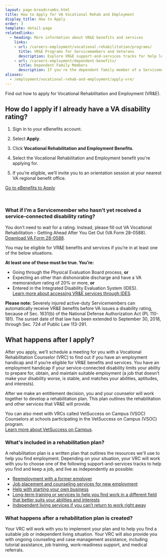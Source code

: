 ```yaml
---
layout: page-breadcrumbs.html
title: How to Apply for VA Vocational Rehab and Employment
display_title: How to Apply
order: 3
template: detail-page
relatedlinks:
  - heading: More information about VR&E benefits and services
    links:
    - url: /careers-employment/vocational-rehabilitation/programs/
      title: VR&E Programs for Servicemembers and Veterans
      description: Explore VR&E support-and-services tracks for help learning new skills, finding a new job, starting a business, getting educational counseling, or returning to your former job.
    - url: /careers-employment/dependent-benefits/
      title: Dependent Family Members
      description: If you're the dependent family member of a Servicemember or Veteran with a service-connected disability, find out if you may be eligible for certain counseling services, training, and education benefits.
aliases:
  - /employment/vocational-rehab-and-employment/apply-vre/
---
```


<div class="va-introtext">

Find out how to apply for Vocational Rehabilitation and Employment (VR&E).

</div>

## How do I apply if I already have a VA disability rating?

<ol class="process">

<li class="process-step list-one">

Sign in to your eBenefits account.

</li>

<li class="process-step list-two">

Select **Apply**.

</li>

<li class="process-step list-three">

Click **Vocational Rehabilitation and Employment Benefits**.

</li>

<li class="process-step list-four">

Select the Vocational Rehabilitation and Employment benefit you're applying for.

</li>

<li class="process-step list-five">

If you’re eligible, we’ll invite you to an orientation session at your nearest VA regional benefit office.

</li>
</ol>

<a class="usa-button-primary va-button-primary" href="https://www.ebenefits.va.gov/ebenefits/about/feature?feature=vocational-rehabilitation-and-employment">Go to eBenefits to Apply</a>

<br>

<span id="servicemember-not-received-rating"></span>

<div class="feature" markdown=“1”>

### What if I’m a Servicemember who hasn’t yet received a service-connected disability rating?

You don’t need to wait for a rating. Instead, please fill out VA Vocational Rehabilitation - Getting Ahead After You Get Out (VA Form 28-0588). <br>
[Download VA Form 28-0588](http://www.vba.va.gov/pubs/forms/VBA-28-0588-ARE.pdf).

You may be eligible for VR&amp;E benefits and services if you’re in at least one of the below situations.

**At least one of these must be true. You’re:**
- Going through the Physical Evaluation Board process, **or**
- Expecting an other than dishonorable discharge and have a VA memorandum rating of 20% or more, **or**
- Entered in the Integrated Disability Evaluation System (IDES). <br>
[Learn more about accessing VR&E services through IDES](/careers-employment/vocational-rehabilitation/ides/).

**Please note:** Severely injured active-duty Servicemembers can automatically receive VR&E benefits before VA issues a disability rating, because of Sec. 1631(b) of the National Defense Authorization Act (PL 110-181). The sunset date of that law has been extended to September 30, 2018, through Sec. 724 of Public Law 113-291.

</div>

## What happens after I apply?

After you apply, we’ll schedule a meeting for you with a Vocational Rehabilitation Counselor (VRC) to find out if you have an employment handicap and if you’re eligible for VR&amp;E benefits and services. You have an employment handicap if your service-connected disability limits your ability to prepare for, obtain, and maintain suitable employment (a job that doesn’t make your disability worse, is stable, and matches your abilities, aptitudes, and interests).

After we make an entitlement decision, you and your counselor will work together to develop a rehabilitation plan. This plan outlines the rehabilitation and other services that VR&amp;E will provide.

You can also meet with VRCs called VetSuccess on Campus (VSOC) Counselors at schools participating in the VetSuccess on Campus (VSOC) program. <br>
[Learn more about VetSuccess on Campus](/careers-employment/vetsuccess-on-campus/).

### What's included in a rehabilitation plan? 

A rehabilitation plan is a written plan that outlines the resources we'll use to help you find employment. Depending on your situation, your VRC will work with you to choose one of the following support-and-services tracks to help you find and keep a job, and live as independently as possible: 
- [Reemployment with a former employer](/careers-employment/vocational-rehabilitation/programs/reemployment/)
- [Job placement and counseling services for new employment](/careers-employment/vocational-rehabilitation/programs/rapid-access-to-employment/)
- [Help with starting your own business ](/careers-employment/vocational-rehabilitation/programs/self-employment/)
- [Long-term training or services to help you find work in a different field that better suits your abilities and interests](/careers-employment/vocational-rehabilitation/programs/long-term-services/)
- [Independent living services if you can’t return to work right away](/careers-employment/vocational-rehabilitation/programs/independent-living/)


### What happens after a rehabilitation plan is created? 
Your VRC will work with you to implement your plan and to help you find a suitable job or independent living situation. Your VRC will also provide you with ongoing counseling and case management assistance, including tutorial assistance, job training, work-readiness support, and medical referrals. 

<div markdown="0"><br></div>
